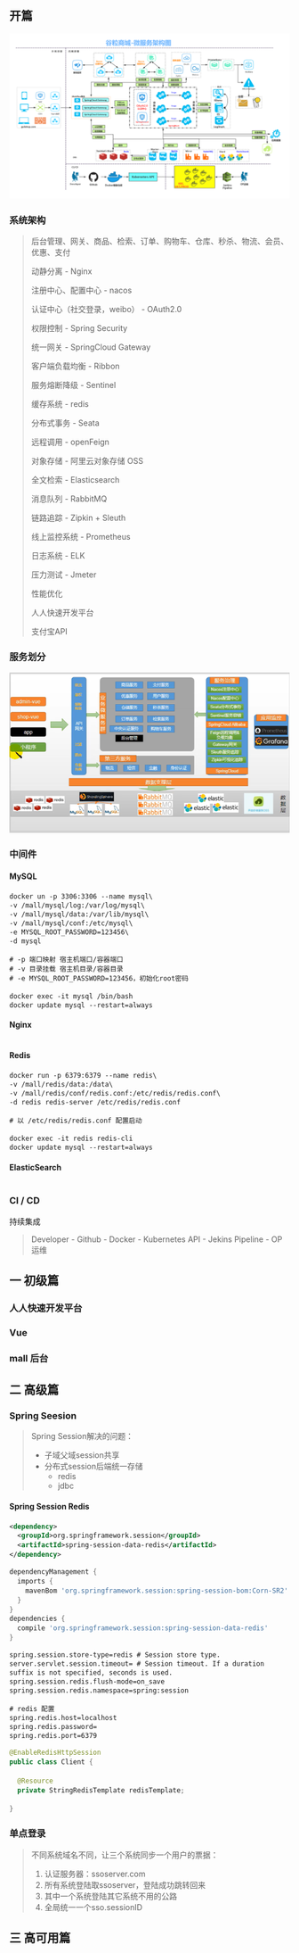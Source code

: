 ## 开篇

![strcture](assets/谷粒商城-微服务架构图.jpg)

### 系统架构

> 后台管理、网关、商品、检索、订单、购物车、仓库、秒杀、物流、会员、优惠、支付
>
> 
>
> 动静分离 - Nginx
>
> 注册中心、配置中心 - nacos
>
> 认证中心（社交登录，weibo） - OAuth2.0
>
> 权限控制 - Spring Security
>
> 统一网关 - SpringCloud Gateway
>
> 客户端负载均衡 - Ribbon
>
> 服务熔断降级 - Sentinel
>
> 缓存系统 - redis
>
> 分布式事务 - Seata
>
> 远程调用 - openFeign
>
> 对象存储 - 阿里云对象存储 OSS
>
> 全文检索 - Elasticsearch
>
> 消息队列 - RabbitMQ
>
> 链路追踪 - Zipkin + Sleuth
>
> 线上监控系统 - Prometheus
>
> 日志系统 - ELK
>
> 压力测试 - Jmeter
>
> 性能优化
>
> 人人快速开发平台
>
> 支付宝API



### 服务划分

![image-20201108224511038](assets/image-20201108224511038.png)



### 中间件



#### MySQL

``` shell
docker un -p 3306:3306 --name mysql\
-v /mall/mysql/log:/var/log/mysql\
-v /mall/mysql/data:/var/lib/mysql\
-v /mall/mysql/conf:/etc/mysql\
-e MYSQL_ROOT_PASSWORD=123456\
-d mysql

# -p 端口映射 宿主机端口/容器端口
# -v 目录挂载 宿主机目录/容器目录
# -e MYSQL_ROOT_PASSWORD=123456，初始化root密码

docker exec -it mysql /bin/bash
docker update mysql --restart=always
```



#### Nginx

``` nginx

```





#### Redis

``` shell
docker run -p 6379:6379 --name redis\
-v /mall/redis/data:/data\
-v /mall/redis/conf/redis.conf:/etc/redis/redis.conf\
-d redis redis-server /etc/redis/redis.conf

# 以 /etc/redis/redis.conf 配置启动

docker exec -it redis redis-cli
docker update mysql --restart=always
```





#### ElasticSearch

``` shell

```









### CI / CD

持续集成

>  Developer - Github - Docker - Kubernetes API - Jekins Pipeline - OP运维





## 一 初级篇



### 人人快速开发平台







### Vue









### mall 后台











## 二 高级篇













### Spring Seesion

> Spring Session解决的问题：
>
> + 子域父域session共享
> + 分布式session后端统一存储
>     + redis
>     + jdbc



#### Spring Session Redis

``` xml
<dependency>
  <groupId>org.springframework.session</groupId>
  <artifactId>spring-session-data-redis</artifactId>
</dependency>
```



``` groovy
dependencyManagement {
  imports {
    mavenBom 'org.springframework.session:spring-session-bom:Corn-SR2'
  }
}
dependencies {
  compile 'org.springframework.session:spring-session-data-redis'
}
```



```
spring.session.store-type=redis # Session store type.
server.servlet.session.timeout= # Session timeout. If a duration suffix is not specified, seconds is used.
spring.session.redis.flush-mode=on_save 
spring.session.redis.namespace=spring:session 

# redis 配置
spring.redis.host=localhost 
spring.redis.password=
spring.redis.port=6379
```



``` java
@EnableRedisHttpSession 
public class Client {
  
  @Resource
  private StringRedisTemplate redisTemplate;
  
}
```





### 单点登录

> 不同系统域名不同，让三个系统同步一个用户的票据：
>
> 1. 认证服务器：ssoserver.com
> 2. 所有系统登陆取ssoserver，登陆成功跳转回来
> 3. 其中一个系统登陆其它系统不用的公路
> 4. 全局统一一个sso.sessionID





























## 三 高可用篇
